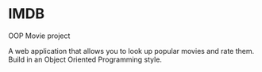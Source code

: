 # IMDB
OOP Movie project

A web application that allows you to look up popular movies and rate them. Build in an Object Oriented Programming style.
